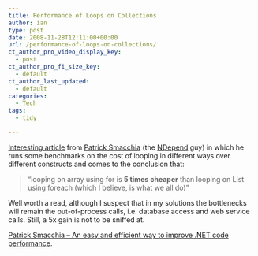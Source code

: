 ```yaml
---
title: Performance of Loops on Collections
author: ian
type: post
date: 2008-11-28T12:11:00+00:00
url: /performance-of-loops-on-collections/
ct_author_pro_video_display_key:
  - post
ct_author_pro_fi_size_key:
  - default
ct_author_last_updated:
  - default
categories:
  - Tech
tags:
  - tidy

---
```

[Interesting article][1] from [Patrick Smacchia][2] (the [NDepend][3] guy) in which he runs some benchmarks on the cost of looping in different ways over different constructs and comes to the conclusion that:

> “looping on array using for is **5 times cheaper** than looping on List<T> using foreach (which I believe, is what we all do)”

Well worth a read, although I suspect that in my solutions the bottlenecks will remain the out-of-process calls, i.e. database access and web service calls. Still, a 5x gain is not to be sniffed at.

[Patrick Smacchia – An easy and efficient way to improve .NET code performance][1].

 [1]: http://codebetter.com/blogs/patricksmacchia/archive/2008/11/19/an-easy-and-efficient-way-to-improve-net-code-performances.aspx
 [2]: http://codebetter.com/blogs/patricksmacchia
 [3]: http://www.ndepend.com